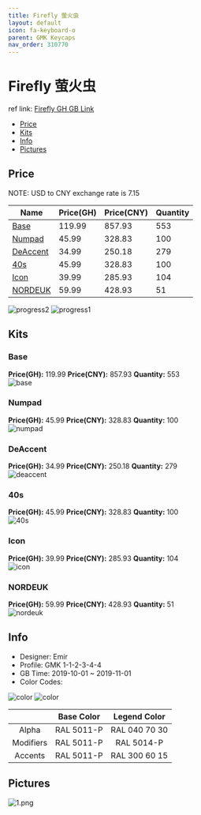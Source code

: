 ```yaml
---
title: Firefly 萤火虫
layout: default
icon: fa-keyboard-o
parent: GMK Keycaps
nav_order: 310770
---
```


# Firefly 萤火虫

ref link: [Firefly GH GB Link](https://geekhack.org/index.php?topic=102667.0)  

* [Price](#price)  
* [Kits](#kits)  
* [Info](#info)  
* [Pictures](#pictures)  


## Price  
NOTE: USD to CNY exchange rate is 7.15

| Name          | Price(GH)    |  Price(CNY) | Quantity |
| ------------- | ------------ |  ---------- | -------- |
|[Base](#base)|119.99|857.93|553|
|[Numpad](#numpad)|45.99|328.83|100|
|[DeAccent](#deaccent)|34.99|250.18|279|
|[40s](#40s)|45.99|328.83|100|
|[Icon](#icon)|39.99|285.93|104|
|[NORDEUK](#nordeuk)|59.99|428.93|51|

<img src="{{ 'assets/images/gmk-keycaps/firefly/progress2.png' | relative_url }}" alt="progress2" class="image featured">
<img src="{{ 'assets/images/gmk-keycaps/firefly/progress1.png' | relative_url }}" alt="progress1" class="image featured">

## Kits  
### Base  
**Price(GH):** 119.99  **Price(CNY):** 857.93  **Quantity:** 553  
<img src="{{ 'assets/images/gmk-keycaps/firefly/kits_pics/base.png' | relative_url }}" alt="base" class="image featured">

### Numpad  
**Price(GH):** 45.99  **Price(CNY):** 328.83  **Quantity:** 100  
<img src="{{ 'assets/images/gmk-keycaps/firefly/kits_pics/numpad.png' | relative_url }}" alt="numpad" class="image featured">

### DeAccent  
**Price(GH):** 34.99  **Price(CNY):** 250.18  **Quantity:** 279  
<img src="{{ 'assets/images/gmk-keycaps/firefly/kits_pics/deaccent.png' | relative_url }}" alt="deaccent" class="image featured">

### 40s  
**Price(GH):** 45.99  **Price(CNY):** 328.83  **Quantity:** 100  
<img src="{{ 'assets/images/gmk-keycaps/firefly/kits_pics/40s.png' | relative_url }}" alt="40s" class="image featured">

### Icon  
**Price(GH):** 39.99  **Price(CNY):** 285.93  **Quantity:** 104  
<img src="{{ 'assets/images/gmk-keycaps/firefly/kits_pics/icon.png' | relative_url }}" alt="icon" class="image featured">

### NORDEUK  
**Price(GH):** 59.99  **Price(CNY):** 428.93  **Quantity:** 51  
<img src="{{ 'assets/images/gmk-keycaps/firefly/kits_pics/nordeuk.png' | relative_url }}" alt="nordeuk" class="image featured">


## Info  
* Designer: Emir  
* Profile: GMK 1-1-2-3-4-4  
* GB Time: 2019-10-01 ~ 2019-11-01 
* Color Codes:  

<img src="{{ 'assets/images/gmk-keycaps/firefly/color.png' | relative_url }}" alt="color" class="image featured">
<img src="{{ 'assets/images/gmk-keycaps/firefly/color1.png' | relative_url }}" alt="color" class="image featured">

| |Base Color     | Legend Color
| :-------------: | :-------------: | :------------:
|Alpha|RAL 5011-P|RAL 040 70 30
|Modifiers|RAL 5011-P|RAL 5014-P
|Accents|RAL 5011-P|RAL 300 60 15

## Pictures  
<img src="{{ 'assets/images/gmk-keycaps/firefly/rendering_pics/1.png' | relative_url }}" alt="1.png" class="image featured">

